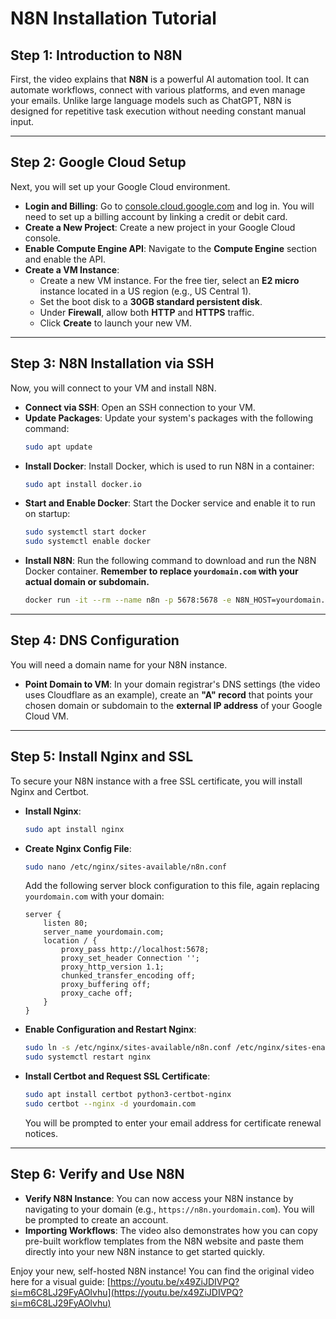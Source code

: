 # N8N Installation Tutorial

## Step 1: Introduction to N8N

First, the video explains that **N8N** is a powerful AI automation tool. It can automate workflows, connect with various platforms, and even manage your emails. Unlike large language models such as ChatGPT, N8N is designed for repetitive task execution without needing constant manual input.

---

## Step 2: Google Cloud Setup

Next, you will set up your Google Cloud environment.

*   **Login and Billing**: Go to [console.cloud.google.com](http://console.cloud.google.com) and log in. You will need to set up a billing account by linking a credit or debit card.
*   **Create a New Project**: Create a new project in your Google Cloud console.
*   **Enable Compute Engine API**: Navigate to the **Compute Engine** section and enable the API.
*   **Create a VM Instance**:
    *   Create a new VM instance. For the free tier, select an **E2 micro** instance located in a US region (e.g., US Central 1).
    *   Set the boot disk to a **30GB standard persistent disk**.
    *   Under **Firewall**, allow both **HTTP** and **HTTPS** traffic.
    *   Click **Create** to launch your new VM.

---

## Step 3: N8N Installation via SSH

Now, you will connect to your VM and install N8N.

*   **Connect via SSH**: Open an SSH connection to your VM.
*   **Update Packages**: Update your system's packages with the following command:
    ```bash
    sudo apt update
    ```
*   **Install Docker**: Install Docker, which is used to run N8N in a container:
    ```bash
    sudo apt install docker.io
    ```
*   **Start and Enable Docker**: Start the Docker service and enable it to run on startup:
    ```bash
    sudo systemctl start docker
    sudo systemctl enable docker
    ```
*   **Install N8N**: Run the following command to download and run the N8N Docker container. **Remember to replace `yourdomain.com` with your actual domain or subdomain.**
    ```bash
    docker run -it --rm --name n8n -p 5678:5678 -e N8N_HOST=yourdomain.com -e N8N_PROTOCOL=https -e WEBHOOK_URL=https://yourdomain.com/ -v ~/.n8n:/home/node/.n8n n8n/n8n
    ```

---

## Step 4: DNS Configuration

You will need a domain name for your N8N instance.

*   **Point Domain to VM**: In your domain registrar's DNS settings (the video uses Cloudflare as an example), create an **"A" record** that points your chosen domain or subdomain to the **external IP address** of your Google Cloud VM.

---

## Step 5: Install Nginx and SSL

To secure your N8N instance with a free SSL certificate, you will install Nginx and Certbot.

*   **Install Nginx**:
    ```bash
    sudo apt install nginx
    ```
*   **Create Nginx Config File**:
    ```bash
    sudo nano /etc/nginx/sites-available/n8n.conf
    ```
    Add the following server block configuration to this file, again replacing `yourdomain.com` with your domain:
    ```nginx
    server {
        listen 80;
        server_name yourdomain.com;
        location / {
            proxy_pass http://localhost:5678;
            proxy_set_header Connection '';
            proxy_http_version 1.1;
            chunked_transfer_encoding off;
            proxy_buffering off;
            proxy_cache off;
        }
    }
    ```
*   **Enable Configuration and Restart Nginx**:
    ```bash
    sudo ln -s /etc/nginx/sites-available/n8n.conf /etc/nginx/sites-enabled/
    sudo systemctl restart nginx
    ```
*   **Install Certbot and Request SSL Certificate**:
    ```bash
    sudo apt install certbot python3-certbot-nginx
    sudo certbot --nginx -d yourdomain.com
    ```
    You will be prompted to enter your email address for certificate renewal notices.

---

## Step 6: Verify and Use N8N

*   **Verify N8N Instance**: You can now access your N8N instance by navigating to your domain (e.g., `https://n8n.yourdomain.com`). You will be prompted to create an account.
*   **Importing Workflows**: The video also demonstrates how you can copy pre-built workflow templates from the N8N website and paste them directly into your new N8N instance to get started quickly.

Enjoy your new, self-hosted N8N instance! You can find the original video here for a visual guide: [https://youtu.be/x49ZiJDIVPQ?si=m6C8LJ29FyAOlvhu](https://youtu.be/x49ZiJDIVPQ?si=m6C8LJ29FyAOlvhu) 